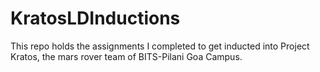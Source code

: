 # KratosLDInductions
This repo holds the assignments I completed to get inducted into Project Kratos, the mars rover team of BITS-Pilani Goa Campus.
